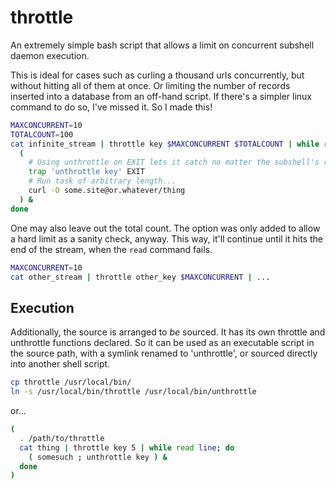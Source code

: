 # throttle
An extremely simple bash script that allows a limit on concurrent subshell daemon execution.

This is ideal for cases such as curling a thousand urls concurrently, but without hitting all of them at once.  Or limiting the number of records inserted into a database from an off-hand script.  If there's a simpler linux command to do so, I've missed it.  So I made this!

```bash
MAXCONCURRENT=10
TOTALCOUNT=100
cat infinite_stream | throttle key $MAXCONCURRENT $TOTALCOUNT | while read line; do
  (
    # Using unthrottle on EXIT lets it catch no matter the subshell's result.
    trap 'unthrottle key' EXIT
    # Run task of arbitrary length...
    curl -O some.site@or.whatever/thing
  ) &
done
```

One may also leave out the total count.  The option was only added to allow a hard limit as a sanity check, anyway.  This way, it'll continue until it hits the end of the stream, when the `read` command fails.

```bash
MAXCONCURRENT=10
cat other_stream | throttle other_key $MAXCONCURRENT | ...
```

## Execution

Additionally, the source is arranged to _be_ sourced.  It has its own throttle and unthrottle functions declared.  So it can be used as an executable script in the source path, with a symlink renamed to 'unthrottle', or sourced directly into another shell script.

```bash
cp throttle /usr/local/bin/
ln -s /usr/local/bin/throttle /usr/local/bin/unthrottle
```

or...

```bash
(
  . /path/to/throttle
  cat thing | throttle key 5 | while read line; do
    ( somesuch ; unthrottle key ) &
  done
)
```
